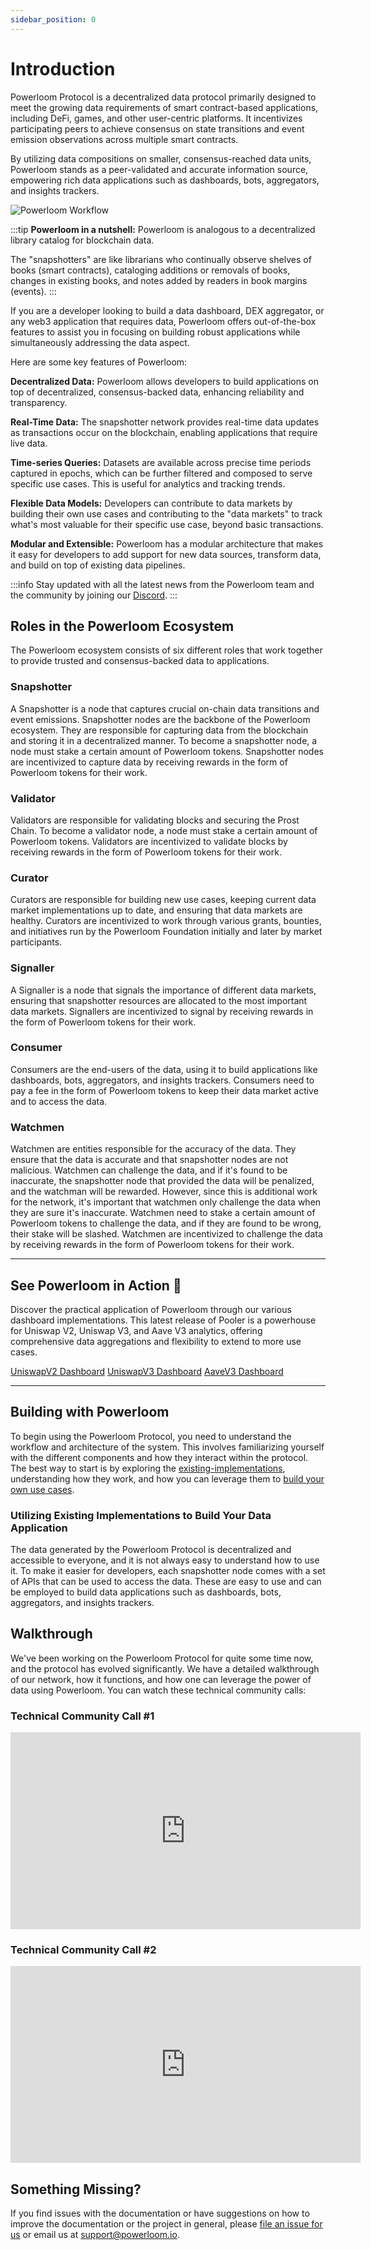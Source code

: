 ```yaml
---
sidebar_position: 0
---
```

# Introduction 

Powerloom Protocol is a decentralized data protocol primarily designed to meet the growing data requirements of smart contract-based applications, including DeFi, games, and other user-centric platforms. It incentivizes participating peers to achieve consensus on state transitions and event emission observations across multiple smart contracts.

By utilizing data compositions on smaller, consensus-reached data units, Powerloom stands as a peer-validated and accurate information source, empowering rich data applications such as dashboards, bots, aggregators, and insights trackers.

![Powerloom Workflow](/images/protocol_workflow.png)

:::tip
**Powerloom in a nutshell:** Powerloom is analogous to a decentralized library catalog for blockchain data.

The "snapshotters" are like librarians who continually observe shelves of books (smart contracts), cataloging additions or removals of books, changes in existing books, and notes added by readers in book margins (events).
:::

If you are a developer looking to build a data dashboard, DEX aggregator, or any web3 application that requires data, Powerloom offers out-of-the-box features to assist you in focusing on building robust applications while simultaneously addressing the data aspect. 

Here are some key features of Powerloom:

**Decentralized Data:** Powerloom allows developers to build applications on top of decentralized, consensus-backed data, enhancing reliability and transparency.

**Real-Time Data:** The snapshotter network provides real-time data updates as transactions occur on the blockchain, enabling applications that require live data.

**Time-series Queries:** Datasets are available across precise time periods captured in epochs, which can be further filtered and composed to serve specific use cases. This is useful for analytics and tracking trends.

**Flexible Data Models:** Developers can contribute to data markets by building their own use cases and contributing to the "data markets" to track what's most valuable for their specific use case, beyond basic transactions.

**Modular and Extensible:** Powerloom has a modular architecture that makes it easy for developers to add support for new data sources, transform data, and build on top of existing data pipelines.

:::info
Stay updated with all the latest news from the Powerloom team and the community by joining our [Discord](https://powerloom.io/discord).
:::

## Roles in the Powerloom Ecosystem
The Powerloom ecosystem consists of six different roles that work together to provide trusted and consensus-backed data to applications.

### Snapshotter
A Snapshotter is a node that captures crucial on-chain data transitions and event emissions. Snapshotter nodes are the backbone of the Powerloom ecosystem. They are responsible for capturing data from the blockchain and storing it in a decentralized manner. To become a snapshotter node, a node must stake a certain amount of Powerloom tokens. Snapshotter nodes are incentivized to capture data by receiving rewards in the form of Powerloom tokens for their work.

### Validator
Validators are responsible for validating blocks and securing the Prost Chain. To become a validator node, a node must stake a certain amount of Powerloom tokens. Validators are incentivized to validate blocks by receiving rewards in the form of Powerloom tokens for their work.

### Curator
Curators are responsible for building new use cases, keeping current data market implementations up to date, and ensuring that data markets are healthy. Curators are incentivized to work through various grants, bounties, and initiatives run by the Powerloom Foundation initially and later by market participants.

### Signaller
A Signaller is a node that signals the importance of different data markets, ensuring that snapshotter resources are allocated to the most important data markets. Signallers are incentivized to signal by receiving rewards in the form of Powerloom tokens for their work.

### Consumer
Consumers are the end-users of the data, using it to build applications like dashboards, bots, aggregators, and insights trackers. Consumers need to pay a fee in the form of Powerloom tokens to keep their data market active and to access the data.

### Watchmen
Watchmen are entities responsible for the accuracy of the data. They ensure that the data is accurate and that snapshotter nodes are not malicious. Watchmen can challenge the data, and if it's found to be inaccurate, the snapshotter node that provided the data will be penalized, and the watchman will be rewarded. However, since this is additional work for the network, it's important that watchmen only challenge the data when they are sure it's inaccurate. Watchmen need to stake a certain amount of Powerloom tokens to challenge the data, and if they are found to be wrong, their stake will be slashed. Watchmen are incentivized to challenge the data by receiving rewards in the form of Powerloom tokens for their work.

---
## See Powerloom in Action :rocket:

Discover the practical application of Powerloom through our various dashboard implementations. This latest release of Pooler is a powerhouse for Uniswap V2, Uniswap V3, and Aave V3 analytics, offering comprehensive data aggregations and flexibility to extend to more use cases. 

[UniswapV2 Dashboard](https://uniswapv2.powerloom.io)
[UniswapV3 Dashboard](https://uniswapv3.powerloom.io)
[AaveV3 Dashboard](https://aave-v3.powerloom.io/)

---

## Building with Powerloom

To begin using the Powerloom Protocol, you need to understand the workflow and architecture of the system. This involves familiarizing yourself with the different components and how they interact within the protocol.
The best way to start is by exploring the [existing-implementations](/docs/category/existing-implementations), understanding how they work, and how you can leverage them to [build your own use cases](/docs/category/building-a-new-use-case).

### Utilizing Existing Implementations to Build Your Data Application

The data generated by the Powerloom Protocol is decentralized and accessible to everyone, and it is not always easy to understand how to use it. 
To make it easier for developers, each snapshotter node comes with a set of APIs that can be used to access the data. These are easy to use and can be employed to build data applications such as dashboards, bots, aggregators, and insights trackers.

## Walkthrough

We've been working on the Powerloom Protocol for quite some time now, and the protocol has evolved significantly. We have a detailed walkthrough of our network, how it functions, and how one can leverage the power of data using Powerloom. You can watch these technical community calls:

### Technical Community Call #1
<iframe width="560" height="315" src="https://www.youtube.com/embed/kTTmu3vhuEY?si=cD_mDEH0ohUy0n9x" title="YouTube video player" frameborder="0" allow="accelerometer; autoplay; clipboard-write; encrypted-media; gyroscope; picture-in-picture; web-share" allowfullscreen></iframe>

### Technical Community Call #2
<iframe width="560" height="315" src="https://www.youtube.com/embed/irRFUWtnfpw?si=BFAEfpNa2B_ahc3g" title="YouTube video player" frameborder="0" allow="accelerometer; autoplay; clipboard-write; encrypted-media; gyroscope; picture-in-picture; web-share" allowfullscreen></iframe>

## Something Missing?
If you find issues with the documentation or have suggestions on how to improve the documentation or the project in general, please [file an issue for us](https://github.com/powerloom/docs) or email us at support@powerloom.io.
